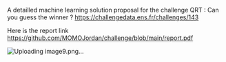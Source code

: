 A detailled machine learning solution proposal for the challenge QRT : Can you guess the winner ? https://challengedata.ens.fr/challenges/143

Here is the report link https://github.com/MOMOJordan/challenge/blob/main/report.pdf

![Uploading image9.png…]()
